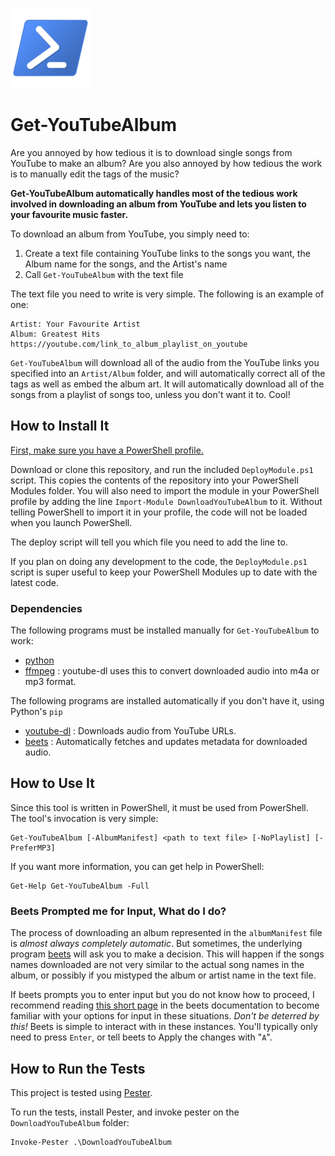 ![PowerShell](powershell.png)

# Get-YouTubeAlbum

Are you annoyed by how tedious it is to download single songs from YouTube to make an album? Are you also annoyed by how tedious the work is to manually edit the tags of the music?

**Get-YouTubeAlbum automatically handles most of the tedious work involved in downloading an album from YouTube and lets you listen to your favourite music faster.**

To download an album from YouTube, you simply need to:

1. Create a text file containing YouTube links to the songs you want, the Album name for the songs, and the Artist's name
2. Call `Get-YouTubeAlbum` with the text file

The text file you need to write is very simple. The following is an example of one:

```
Artist: Your Favourite Artist
Album: Greatest Hits
https://youtube.com/link_to_album_playlist_on_youtube
```

`Get-YouTubeAlbum` will download all of the audio from the YouTube links you specified into an `Artist/Album` folder, and will automatically correct all of the tags as well as embed the album art. It will automatically download all of the songs from a playlist of songs too, unless you don't want it to. Cool!

## How to Install It

[First, make sure you have a PowerShell profile.](https://docs.microsoft.com/en-us/powershell/module/microsoft.powershell.core/about/about_profiles?view=powershell-7#how-to-create-a-profile)

Download or clone this repository, and run the included `DeployModule.ps1` script. This copies the contents of the repository into your PowerShell Modules folder. You will also need to import the module in your PowerShell profile by adding the line `Import-Module DownloadYouTubeAlbum` to it. Without telling PowerShell to import it in your profile, the code will not be loaded when you launch PowerShell.

The deploy script will tell you which file you need to add the line to.

If you plan on doing any development to the code, the `DeployModule.ps1` script is super useful to keep your PowerShell Modules up to date with the latest code.

### Dependencies

The following programs must be installed manually for `Get-YouTubeAlbum` to work:

- [python](https://python.org)
- [ffmpeg](https://ffmpeg.org) : youtube-dl uses this to convert downloaded audio into m4a or mp3 format.

The following programs are installed automatically if you don't have it, using Python's `pip`

- [youtube-dl](https://ytdl-org.github.io/youtube-dl/index.html) : Downloads audio from YouTube URLs.
- [beets](https://beets.io) : Automatically fetches and updates metadata for downloaded audio.

## How to Use It

Since this tool is written in PowerShell, it must be used from PowerShell. The tool's invocation is very simple:

```
Get-YouTubeAlbum [-AlbumManifest] <path to text file> [-NoPlaylist] [-PreferMP3]
```

If you want more information, you can get help in PowerShell:

```
Get-Help Get-YouTubeAlbum -Full
```

### Beets Prompted me for Input, What do I do?

The process of downloading an album represented in the `albumManifest` file is *almost always completely automatic*. But sometimes, the underlying program [beets](https://beets.io) will ask you to make a decision. This will happen if the songs names downloaded are not very similar to the actual song names in the album, or possibly if you mistyped the album or artist name in the text file.

If beets prompts you to enter input but you do not know how to proceed, I recommend reading [this short page](https://beets.readthedocs.io/en/stable/guides/tagger.html#similarity) in the beets documentation to become familiar with your options for input in these situations. *Don't be deterred by this!* Beets is simple to interact with in these instances. You'll typically only need to press `Enter`, or tell beets to Apply the changes with "`A`".


## How to Run the Tests

This project is tested using [Pester](https://github.com/pester/Pester).

To run the tests, install Pester, and invoke pester on the `DownloadYouTubeAlbum` folder:
```
Invoke-Pester .\DownloadYouTubeAlbum
```
